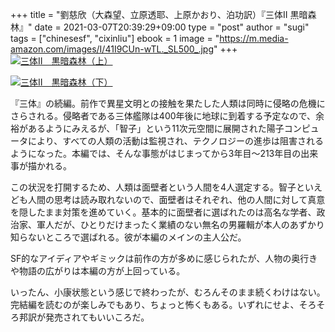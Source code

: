 +++
title = "劉慈欣（大森望、立原透耶、上原かおり、泊功訳）『三体II 黒暗森林』"
date = 2021-03-07T20:39:29+09:00
type = "post"
author = "sugi"
tags = ["chinesesf", "cixinliu"]
ebook = 1
image = "https://m.media-amazon.com/images/I/41I9CUn-wTL._SL500_.jpg"
+++
<a href="https://www.amazon.co.jp/dp/B089M77R61/?tag=chezsugi-22" target="_blank"><img src="https://m.media-amazon.com/images/I/41I9CUn-wTL._SL500_.jpg" alt="三体Ⅱ　黒暗森林（上）" class="alignleft" /></a>

<a href="https://www.amazon.co.jp/dp/B089M7M21Q/?tag=chezsugi-22" target="_blank"><img src="https://m.media-amazon.com/images/I/51FxhTzg8wL._SL500_.jpg" alt="三体Ⅱ　黒暗森林（下）" class="alignleft" /></a>


『三体』の続編。前作で異星文明との接触を果たした人類は同時に侵略の危機にさらされる。侵略者である三体艦隊は400年後に地球に到着する予定なので、余裕があるようにみえるが、「智子」という11次元空間に展開された陽子コンピュータにより、すべての人類の活動は監視され、テクノロジーの進歩は阻害されるようになった。本編では、そんな事態がはじまってから3年目〜213年目の出来事が描かれる。

この状況を打開するため、人類は面壁者という人間を4人選定する。智子といえども人間の思考は読み取れないので、面壁者はそれぞれ、他の人間に対して真意を隠したまま対策を進めていく。基本的に面壁者に選ばれたのは高名な学者、政治家、軍人だが、ひとりだけまったく業績のない無名の男羅輯が本人のあずかり知らないところで選ばれる。彼が本編のメインの主人公だ。

SF的なアイディアやギミックは前作の方が多めに感じられたが、人物の奥行きや物語の広がりは本編の方が上回っている。

いったん、小康状態という感じで終わったが、むろんそのまま続くわけはない。完結編を読むのが楽しみでもあり、ちょっと怖くもある。いずれにせよ、そろそろ邦訳が発売されてもいいころだ。
